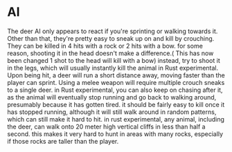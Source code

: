 # AI

The deer AI only appears to react if you're sprinting or walking towards it. Other than that, they're pretty easy to sneak up on and kill by crouching. They can be killed in 4 hits with a rock or 2 hits with a bow. for some reason, shooting it in the head doesn't make a difference.( This has now been changed 1 shot to the head will kill with a bow) instead, try to shoot it in the legs, which will usually instantly kill the animal in Rust experimental. 
Upon being hit, a deer will run a short distance away, moving faster than the player can sprint. Using a melee weapon will require multiple crouch sneaks to a single deer. in Rust experimental, you can also keep on chasing after it, as the animal will eventually stop running and go back to walking around, presumably because it has gotten tired. it should be fairly easy to kill once it has stopped running, although it will still walk around in random patterns, which can still make it hard to hit.
in rust experimental, any animal, including the deer, can walk onto 20 meter high vertical cliffs in less than half a second. this makes it very hard to hunt in areas with many rocks, especially if those rocks are taller than the player.
